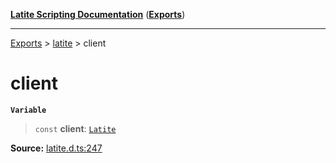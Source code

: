 [**Latite Scripting Documentation**](../../README.md) ([**Exports**](../../exports.md))

---

[Exports](../../exports.md) > [latite](../index.md) > client

# client

**`Variable`**

> `const` **client**: [`Latite`](../interfaces/interface.Latite.md)

**Source:** [latite.d.ts:247](https://github.com/LatiteScripting/latitescripting.github.io/blob/271604a/definitions/latite.d.ts#L247)
